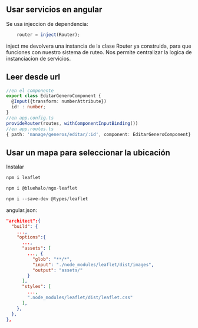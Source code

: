 ## Usar servicios en angular
Se usa injeccion de dependencia:
```typescript
    router = inject(Router);
```
inject me devolvera una instancia de la clase Router ya construida, para que funciones con nuestro sistema de ruteo.
Nos permite centralizar la logica de instanciacion de servicios.

## Leer desde url
```typescript
//en el componente
export class EditarGeneroComponent {
  @Input({transform: numberAttribute})
  id! : number;
}
//en app.config.ts
provideRouter(routes, withComponentInputBinding())
//en app.routes.ts
{ path: 'manage/generos/editar/:id', component: EditarGeneroComponent}
```

## Usar un mapa para seleccionar la ubicación
Instalar 
```typescript
npm i leaflet

npm i @bluehalo/ngx-leaflet

npm i --save-dev @types/leaflet
```

angular.json:
```json
"architect":{
  "build": {
    ...,  
    "options":{
      ...,
      "assets": [
        ..., {
          "glob": "**/*",
          "input": "./node_modules/leaflet/dist/images",
          "output": "assets/"
        }
      ],
      "styles": [
        ...,
        ".node_modules/leaflet/dist/leaflet.css"
      ],
    },
  },
},
```